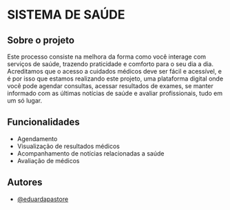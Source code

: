 
# SISTEMA DE SAÚDE

## Sobre o projeto

Este processo consiste na melhora da forma como você interage com serviços de saúde, trazendo praticidade e comforto para o seu dia a dia. Acreditamos que o acesso a cuidados médicos deve ser fácil e acessível, e é por isso que estamos realizando este projeto, uma plataforma digital onde você pode agendar consultas, acessar resultados de exames, se manter informado com as últimas notícias de saúde e avaliar profissionais, tudo em um só lugar.



## Funcionalidades

- Agendamento
- Visualização de resultados médicos
- Acompanhamento de notícias relacionadas a saúde
- Avaliação de médicos


## Autores

- [@eduardapastore](https://www.github.com/eduardapastore)

